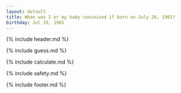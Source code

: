 ```yaml
---
layout: default
title: When was I or my baby conceived if born on July 26, 1901?
birthday: Jul 26, 1901
---
```


{% include header.md %}

{% include guess.md %}

{% include calculate.md %}

{% include safety.md %}

{% include footer.md %}



